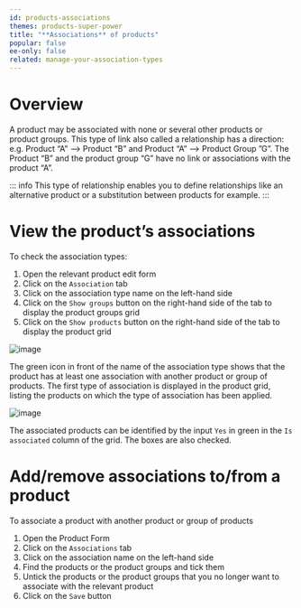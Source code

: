 ```yaml
---
id: products-associations
themes: products-super-power
title: "**Associations** of products"
popular: false
ee-only: false
related: manage-your-association-types
---
```


# Overview

A product may be associated with none or several other products or product groups. This type of link also called a relationship has a direction: e.g. Product “A” --> Product “B” and Product “A” --> Product Group ”G”. The Product “B” and the product group “G” have no link or associations with the product “A”.

::: info
This type of relationship enables you to define relationships like an alternative product or a substitution between products for example.
:::

# View the product’s associations

To check the association types:
1.  Open the relevant product edit form
1.  Click on the `Association` tab
1.  Click on the association type name on the left-hand side
1.  Click on the `Show groups` button on the right-hand side of the tab to display the product groups grid
1.  Click on the `Show products` button on the right-hand side of the tab to display the product grid

![image](../img/dummy.png)

The green icon in front of the name of the association type shows that the product has at least one association with another product or group of products. The first type of association is displayed in the product grid, listing the products on which the type of association has been applied.

![image](../img/dummy.png)

The associated products can be identified by the input `Yes` in green in the `Is associated` column of the grid. The boxes are also checked.

# Add/remove associations to/from a product

To associate a product with another product or group of products
1.  Open the Product Form
1.  Click on the `Associations` tab
1.  Click on the association name on the left-hand side
1.  Find the products or the product groups and tick them
1.  Untick the products or the product groups that you no longer want to associate with the relevant product
1.  Click on the `Save` button
